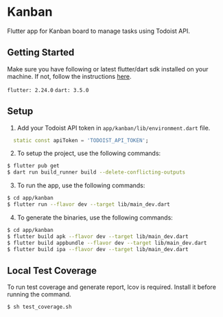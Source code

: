 # Kanban

Flutter app for Kanban board to manage tasks using Todoist API.

## Getting Started
Make sure you have following or latest flutter/dart sdk installed on your machine. If not, follow the instructions [here](https://flutter.dev/docs/get-started/install).

`flutter: 2.24.0`
`dart: 3.5.0`

## Setup
1. Add your Todoist API token in `app/kanban/lib/environment.dart` file.

```dart
  static const apiToken = 'TODOIST_API_TOKEN';
```

2. To setup the project, use the following commands:
```sh
$ flutter pub get
$ dart run build_runner build --delete-conflicting-outputs
```

3. To run the app, use the following commands:
```sh
$ cd app/kanban
$ flutter run --flavor dev --target lib/main_dev.dart
```

4. To generate the binaries, use the following commands:
```sh
$ cd app/kanban
$ flutter build apk --flavor dev --target lib/main_dev.dart
$ flutter build appbundle --flavor dev --target lib/main_dev.dart
$ flutter build ipa --flavor dev --target lib/main_dev.dart
```

## Local Test Coverage
To run test coverage and generate report, lcov is required. Install it before running the command.
```sh
$ sh test_coverage.sh
```